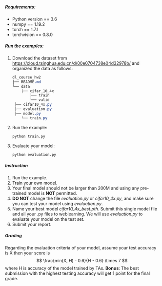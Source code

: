 ##### Requirements:

- Python version == 3.6
- numpy == 1.19.2
- torch == 1.7.1
- torchvision == 0.8.0

##### Run the examples:

1. Download the dataset from https://cloud.tsinghua.edu.cn/d/00e0704738e04d32978b/ and organized the data as follows:

   ```css
   dl_course_hw2
   ├── README.md
   └── data
       ├── cifar_10_4x
           ├── train
           └── valid
   	├── cifar10_4x.py
   	├── evaluation.py
   	├── model.py
       └── train.py
   ```

2. Run the example:

   ``` bash
   python train.py
   ```

3. Evaluate your model:

   ```bash
   python evaluation.py
   ```

##### Instruction

1. Run the example.
2. Train your own model. 
3. Your final model should not be larger than 200M and using any pre-trained model is **NOT** permitted.
4. **DO NOT** change the file *evaluation.py* or *cifar10\_4x.py*, and make sure you can test your model using *evaluation.py*. 
5. Name your best model *cifar10\_4x\_best.pth*. Submit this single model file and all your .py files to weblearning. We will use *evaluation.py* to evaluate your model on the test set.
6. Submit your report. 

##### Grading

Regarding the evaluation criteria of your model, assume your  test accuracy is X then your score is
$$
\frac{min(X, H) - 0.6}{H - 0.6} \times 7
$$
where H is accuracy of the model trained by TAs.
**Bonus**: The best submission with the highest testing accuracy will get 1 point for the final grade.
